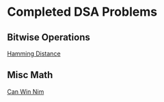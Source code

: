 # Completed DSA Problems

## Bitwise Operations
[Hamming Distance](https://github.com/msystang/DSA-Practice/blob/master/Bitwise-Operations/hammingDistance.swift)

## Misc Math
[Can Win Nim](https://github.com/msystang/DSA-Practice/blob/master/Misc-Math/canWinNim.swift)
